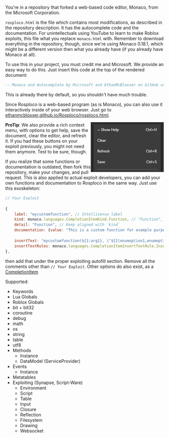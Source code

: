 You're in a repository that forked a web-based code editor, Monaco, from the Microsoft Corporation.

`rosploco.html` is the file which contains most modifications, as described in the repository description. It has the autocomplete code and the documentation. For unintellectuals using YouTube to learn to make Roblox exploits, this file what you replace `monaco.html` with. Remember to download everything in the repository, though, since we're using Monaco 0.18.1, which might be a different version then what you already have (if you already have Monaco at all).

To use this in your project, you must credit me and Microsoft. We provide an easy way to do this. Just insert this code at the top of the rendered document:

```lua
-- Monaco and Autocomplete by Microsoft and EthanMcBloxxer on GitHub under the MIT License.
```

This is already there by default, so you shouldn't have much trouble.

Since Rosploco is a web-based program (as is Monaco), you can also use it interactively inside of your web browser. Just go to [ethanmcbloxxer.github.io/Rosploco/rosploco.html](https://ethanmcbloxxer.github.io/Rosploco/rosploco.html).

<img src="/context.png" align="right"/>

**ProTip**: We also provide a rich context menu, with options to get help, save the document, clear the editor, and refresh it. If you had these buttons on your exploit previously, you might not need them anymore. Test to be sure, though.

If you realize that some functions or documentation is outdated, then fork this repository, make your changes, and pull request. This is also applied to actual exploit developers, you can add your own functions and documentation to Rosploco in the same way. Just use this exoskeleton:

```js
// Your Exploit

{
	label: "mycustomfunction", // Intellisense label
	kind: monaco.languages.CompletionItemKind.Function, // "Function", "Constant", or "Module" (for libraries, eg Crypt, Bit, etc.)
	detail: "Function", // Keep aligned with `kind`
	documentation: {value: "This is a custom function for example purposes."}, // Your documentation, in Markdown (what appears when you click more info)
  
	insertText: "mycustomfunction(${1:arg1}, \"${2|enumoption1,enumoption2|}\", $0)", // https://code.visualstudio.com/docs/editor/userdefinedsnippets#_snippet-syntax
	insertTextRules: monaco.languages.CompletionItemInsertTextRule.InsertAsSnippet,
},
```

then add that under the proper exploiting autofill section. Remove all the comments other than `// Your Exploit`. Other options do also exist, as a [CompletionItem](https://microsoft.github.io/monaco-editor/api/interfaces/monaco.languages.completionitem.html)

Supported:

* Keywords
* Lua Globals
* Roblox Globals
* bit + bit32
* coroutine
* debug
* math
* os
* string
* table
* utf8
* Methods
	* Instance
	* DataModel (ServiceProvider)
* Events
	* Instance
* Metatables
* Exploiting (Synapse, Script-Ware)
	* Environment
	* Script
	* Table
	* Input
	* Closure
	* Reflection
	* Filesystem
	* Drawing
	* Websocket
